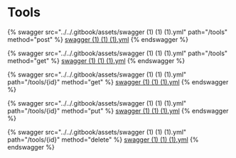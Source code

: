 # Tools

{% swagger src="../../.gitbook/assets/swagger (1) (1) (1).yml" path="/tools" method="post" %}
[swagger (1) (1) (1).yml](<../../.gitbook/assets/swagger (1) (1) (1).yml>)
{% endswagger %}

{% swagger src="../../.gitbook/assets/swagger (1) (1) (1).yml" path="/tools" method="get" %}
[swagger (1) (1) (1).yml](<../../.gitbook/assets/swagger (1) (1) (1).yml>)
{% endswagger %}

{% swagger src="../../.gitbook/assets/swagger (1) (1) (1).yml" path="/tools/{id}" method="get" %}
[swagger (1) (1) (1).yml](<../../.gitbook/assets/swagger (1) (1) (1).yml>)
{% endswagger %}

{% swagger src="../../.gitbook/assets/swagger (1) (1) (1).yml" path="/tools/{id}" method="put" %}
[swagger (1) (1) (1).yml](<../../.gitbook/assets/swagger (1) (1) (1).yml>)
{% endswagger %}

{% swagger src="../../.gitbook/assets/swagger (1) (1) (1).yml" path="/tools/{id}" method="delete" %}
[swagger (1) (1) (1).yml](<../../.gitbook/assets/swagger (1) (1) (1).yml>)
{% endswagger %}
